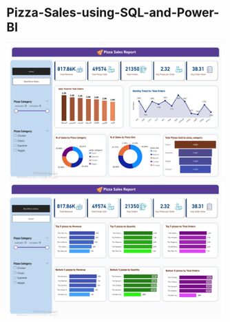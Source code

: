# Pizza-Sales-using-SQL-and-Power-BI

![Thumbnail 1](https://github.com/abdullah-khaled0/Pizza-Sales-using-SQL-and-Power-BI/blob/main/Dash1.png)
![Thumbnail 2](https://github.com/abdullah-khaled0/Pizza-Sales-using-SQL-and-Power-BI/blob/main/Dash2.png)
